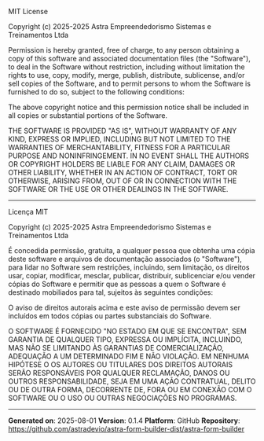 MIT License

Copyright (c) 2025-2025 Astra Empreendedorismo Sistemas e Treinamentos Ltda

Permission is hereby granted, free of charge, to any person obtaining a copy
of this software and associated documentation files (the "Software"), to deal
in the Software without restriction, including without limitation the rights
to use, copy, modify, merge, publish, distribute, sublicense, and/or sell
copies of the Software, and to permit persons to whom the Software is
furnished to do so, subject to the following conditions:

The above copyright notice and this permission notice shall be included in all
copies or substantial portions of the Software.

THE SOFTWARE IS PROVIDED "AS IS", WITHOUT WARRANTY OF ANY KIND, EXPRESS OR
IMPLIED, INCLUDING BUT NOT LIMITED TO THE WARRANTIES OF MERCHANTABILITY,
FITNESS FOR A PARTICULAR PURPOSE AND NONINFRINGEMENT. IN NO EVENT SHALL THE
AUTHORS OR COPYRIGHT HOLDERS BE LIABLE FOR ANY CLAIM, DAMAGES OR OTHER
LIABILITY, WHETHER IN AN ACTION OF CONTRACT, TORT OR OTHERWISE, ARISING FROM,
OUT OF OR IN CONNECTION WITH THE SOFTWARE OR THE USE OR OTHER DEALINGS IN THE
SOFTWARE.

---

Licença MIT

Copyright (c) 2025-2025 Astra Empreendedorismo Sistemas e Treinamentos Ltda

É concedida permissão, gratuita, a qualquer pessoa que obtenha uma cópia
deste software e arquivos de documentação associados (o "Software"), para lidar
no Software sem restrições, incluindo, sem limitação, os direitos
usar, copiar, modificar, mesclar, publicar, distribuir, sublicenciar e/ou vender
cópias do Software e permitir que as pessoas a quem o Software é destinado
mobiliados para tal, sujeitos às seguintes condições:

O aviso de direitos autorais acima e este aviso de permissão devem ser incluídos em todos
cópias ou partes substanciais do Software.

O SOFTWARE É FORNECIDO "NO ESTADO EM QUE SE ENCONTRA", SEM GARANTIA DE QUALQUER TIPO, EXPRESSA OU
IMPLÍCITA, INCLUINDO, MAS NÃO SE LIMITANDO ÀS GARANTIAS DE COMERCIALIZAÇÃO,
ADEQUAÇÃO A UM DETERMINADO FIM E NÃO VIOLAÇÃO. EM NENHUMA HIPÓTESE O
OS AUTORES OU TITULARES DOS DIREITOS AUTORAIS SERÃO RESPONSÁVEIS POR QUALQUER RECLAMAÇÃO, DANOS OU OUTROS
RESPONSABILIDADE, SEJA EM UMA AÇÃO CONTRATUAL, DELITO OU DE OUTRA FORMA, DECORRENTE DE,
FORA OU EM CONEXÃO COM O SOFTWARE OU O USO OU OUTRAS NEGOCIAÇÕES NO
PROGRAMAS.

---

**Generated on**: 2025-08-01
**Version**: 0.1.4
**Platform**: GitHub
**Repository**: https://github.com/astradevio/astra-form-builder-dist/astra-form-builder